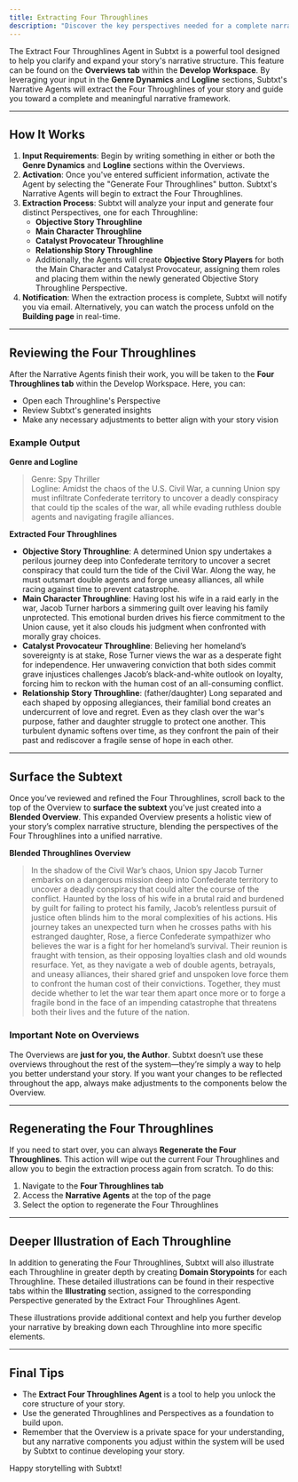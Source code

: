 ```yaml
---
title: Extracting Four Throughlines
description: "Discover the key perspectives needed for a complete narrative."
---
```


The Extract Four Throughlines Agent in Subtxt is a powerful tool designed to help you clarify and expand your story's narrative structure. This feature can be found on the **Overviews tab** within the **Develop Workspace**. By leveraging your input in the **Genre Dynamics** and **Logline** sections, Subtxt's Narrative Agents will extract the Four Throughlines of your story and guide you toward a complete and meaningful narrative framework.

---

## How It Works

1. **Input Requirements**: Begin by writing something in either or both the **Genre Dynamics** and **Logline** sections within the Overviews.
2. **Activation**: Once you've entered sufficient information, activate the Agent by selecting the "Generate Four Throughlines" button. Subtxt's Narrative Agents will begin to extract the Four Throughlines.
3. **Extraction Process**: Subtxt will analyze your input and generate four distinct Perspectives, one for each Throughline:
   - **Objective Story Throughline**
   - **Main Character Throughline**
   - **Catalyst Provocateur Throughline**
   - **Relationship Story Throughline**
   - Additionally, the Agents will create **Objective Story Players** for both the Main Character and Catalyst Provocateur, assigning them roles and placing them within the newly generated Objective Story Throughline Perspective.
4. **Notification**: When the extraction process is complete, Subtxt will notify you via email. Alternatively, you can watch the process unfold on the **Building page** in real-time.

---

## Reviewing the Four Throughlines

After the Narrative Agents finish their work, you will be taken to the **Four Throughlines tab** within the Develop Workspace. Here, you can:

- Open each Throughline's Perspective
- Review Subtxt's generated insights
- Make any necessary adjustments to better align with your story vision

### Example Output

**Genre and Logline**

> Genre: Spy Thriller\
> Logline: Amidst the chaos of the U.S. Civil War, a cunning Union spy must infiltrate Confederate territory to uncover a deadly conspiracy that could tip the scales of the war, all while evading ruthless double agents and navigating fragile alliances.

**Extracted Four Throughlines**

- **Objective Story Throughline**: A determined Union spy undertakes a perilous journey deep into Confederate territory to uncover a secret conspiracy that could turn the tide of the Civil War. Along the way, he must outsmart double agents and forge uneasy alliances, all while racing against time to prevent catastrophe.
- **Main Character Throughline**: Having lost his wife in a raid early in the war, Jacob Turner harbors a simmering guilt over leaving his family unprotected. This emotional burden drives his fierce commitment to the Union cause, yet it also clouds his judgment when confronted with morally gray choices.
- **Catalyst Provocateur Throughline**: Believing her homeland’s sovereignty is at stake, Rose Turner views the war as a desperate fight for independence. Her unwavering conviction that both sides commit grave injustices challenges Jacob’s black-and-white outlook on loyalty, forcing him to reckon with the human cost of an all-consuming conflict.
- **Relationship Story Throughline**: (father/daughter) Long separated and each shaped by opposing allegiances, their familial bond creates an undercurrent of love and regret. Even as they clash over the war's purpose, father and daughter struggle to protect one another. This turbulent dynamic softens over time, as they confront the pain of their past and rediscover a fragile sense of hope in each other.

---

## Surface the Subtext

Once you’ve reviewed and refined the Four Throughlines, scroll back to the top of the Overview to **surface the subtext** you’ve just created into a **Blended Overview**. This expanded Overview presents a holistic view of your story’s complex narrative structure, blending the perspectives of the Four Throughlines into a unified narrative.

**Blended Throughlines Overview**

> In the shadow of the Civil War’s chaos, Union spy Jacob Turner embarks on a dangerous mission deep into Confederate territory to uncover a deadly conspiracy that could alter the course of the conflict. Haunted by the loss of his wife in a brutal raid and burdened by guilt for failing to protect his family, Jacob’s relentless pursuit of justice often blinds him to the moral complexities of his actions. His journey takes an unexpected turn when he crosses paths with his estranged daughter, Rose, a fierce Confederate sympathizer who believes the war is a fight for her homeland’s survival. Their reunion is fraught with tension, as their opposing loyalties clash and old wounds resurface. Yet, as they navigate a web of double agents, betrayals, and uneasy alliances, their shared grief and unspoken love force them to confront the human cost of their convictions. Together, they must decide whether to let the war tear them apart once more or to forge a fragile bond in the face of an impending catastrophe that threatens both their lives and the future of the nation.

### Important Note on Overviews

The Overviews are **just for you, the Author**. Subtxt doesn’t use these overviews throughout the rest of the system—they’re simply a way to help you better understand your story. If you want your changes to be reflected throughout the app, always make adjustments to the components below the Overview.

---

## Regenerating the Four Throughlines

If you need to start over, you can always **Regenerate the Four Throughlines**. This action will wipe out the current Four Throughlines and allow you to begin the extraction process again from scratch. To do this:

1. Navigate to the **Four Throughlines tab**
2. Access the **Narrative Agents** at the top of the page
3. Select the option to regenerate the Four Throughlines

---

## Deeper Illustration of Each Throughline

In addition to generating the Four Throughlines, Subtxt will also illustrate each Throughline in greater depth by creating **Domain Storypoints** for each Throughline. These detailed illustrations can be found in their respective tabs within the **Illustrating** section, assigned to the corresponding Perspective generated by the Extract Four Throughlines Agent.

These illustrations provide additional context and help you further develop your narrative by breaking down each Throughline into more specific elements.

---

## Final Tips

- The **Extract Four Throughlines Agent** is a tool to help you unlock the core structure of your story.
- Use the generated Throughlines and Perspectives as a foundation to build upon.
- Remember that the Overview is a private space for your understanding, but any narrative components you adjust within the system will be used by Subtxt to continue developing your story.

Happy storytelling with Subtxt!

